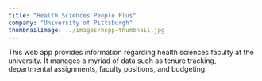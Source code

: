 ```yaml
---
title: "Health Sciences People Plus"
company: "University of Pittsburgh"
thumbnailImage: ../images/hspp-thumbnail.jpg
---
```


This web app provides information regarding health sciences faculty at the university. It manages a myriad of data such as tenure tracking, departmental assignments, faculty positions, and budgeting.
